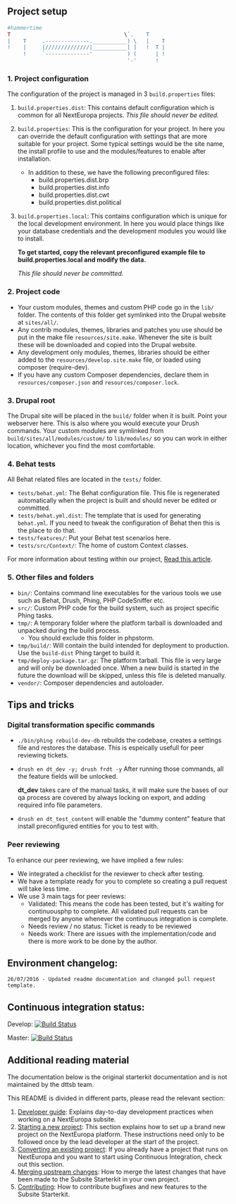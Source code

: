 ## Project setup
```PHP
#hammertime
T                                    \`.    T
|    T     .--------------.___________) \   |    T
!    |     |//////////////|___________[ ]   !  T |
     !     `--------------'           ) (      | !
                                      '-'      !
```
### 1. Project configuration

The configuration of the project is managed in 3 `build.properties` files:

1.  `build.properties.dist`: This contains default configuration which is
    common for all NextEuropa projects. *This file should never be edited.*
2.  `build.properties`: This is the configuration for your project. In here you
    can override the default configuration with settings that are more suitable
    for your project. Some typical settings would be the site name, the install
    profile to use and the modules/features to enable after installation.
    * In addition to these, we have the following preconfigured files:
      - build.properties.dist.brp
      - build.properties.dist.info
      - build.properties.dist.cwt
      - build.properties.dist.political
3.  `build.properties.local`: This contains configuration which is unique for
    the local development environment. In here you would place things like your
    database credentials and the development modules you would like to install.

    **To get started, copy the relevant preconfigured example file to build.properties.local and modify the data.**

    *This file should never be committed.*

### 2. Project code

* Your custom modules, themes and custom PHP code go in the `lib/` folder. The
  contents of this folder get symlinked into the Drupal website at `sites/all/`.
* Any contrib modules, themes, libraries and patches you use should be put in
  the make file `resources/site.make`. Whenever the site is built these will be
  downloaded and copied into the Drupal website.
* Any development only modules, themes, libraries should be either added to the
  `resources/develop.site.make` file, or loaded using composer (require-dev).  
* If you have any custom Composer dependencies, declare them in
  `resources/composer.json` and `resources/composer.lock`.

### 3. Drupal root

The Drupal site will be placed in the `build/` folder when it is built. Point
your webserver here. This is also where you would execute your Drush commands.
Your custom modules are symlinked from `build/sites/all/modules/custom/` to
`lib/modules/` so you can work in either location, whichever you find the most
comfortable.

### 4. Behat tests

All Behat related files are located in the `tests/` folder.

* `tests/behat.yml`: The Behat configuration file. This file is regenerated
  automatically when the project is built and should never be edited or
   committed.
* `tests/behat.yml.dist`: The template that is used for generating `behat.yml`.
  If you need to tweak the configuration of Behat then this is the place to do
  that.
* `tests/features/`: Put your Behat test scenarios here.
* `tests/src/Context/`: The home of custom Context classes.

For more information about testing within our project, [Read this article](https://github.com/haringsrob/harings.be/blob/master/articles/drupal-behat-testing-guide.md).

### 5. Other files and folders

* `bin/`: Contains command line executables for the various tools we use such as
  Behat, Drush, Phing, PHP CodeSniffer etc.
* `src/`: Custom PHP code for the build system, such as project specific Phing
  tasks.
* `tmp/`: A temporary folder where the platform tarball is downloaded and
  unpacked during the build process.
  * You should exclude this folder in phpstorm.
* `tmp/build/`: Will contain the build intended for deployment to production. Use
  the `build-dist` Phing target to build it.
* `tmp/deploy-package.tar.gz`: The platform tarball. This file is very large and
  will only be downloaded once. When a new build is started in the future the
  download will be skipped, unless this file is deleted manually.
* `vendor/`: Composer dependencies and autoloader.

## Tips and tricks

### Digital transformation specific commands

* `./bin/phing rebuild-dev-db` rebuilds the codebase, creates a settings file
  and restores the database.
  This is espeically usefull for peer reviewing tickets.

* `drush en dt_dev -y; drush frdt -y` After running those commands, all the
  feature fields will be unlocked.

  **dt_dev** takes care of the manual tasks, it will make sure the bases of our
  qa process are covered by always locking on export, and adding required info
  file parameters.

* `drush en dt_test_content` will enable the "dummy content" feature that
  install preconfigured entities for you to test with.

### Peer reviewing

To enhance our peer reviewing, we have implied a few rules:
  * We integrated a checklist for the reviewer to check after testing.
  * We have a template ready for you to complete so creating a pull request
    will take less time.
  * We use 3 main tags for peer reviews:
    * Validated: This means the code has been tested, but it's waiting for
      continuousphp to complete.
      All validated pull requests can be merged by anyone whenever the
      continuous integration is complete.
    * Needs review / no status: Ticket is ready to be reviewed
    * Needs work: There are issues with the implementation/code and there is
      more work to be done by the author.    

## Environment changelog:

```
26/07/2016 - Updated readme documentation and changed pull request template.
```

## Continuous integration status:

Develop:
[![Build Status](https://status.continuousphp.com/git-hub/ec-europa/digital-transformation-dev?token=f8d249ca-69e4-4490-8c02-afe9d2864a65&branch=develop)](https://continuousphp.com/git-hub/ec-europa/digital-transformation-dev)

Master:
[![Build Status](https://status.continuousphp.com/git-hub/ec-europa/digital-transformation-dev?token=f8d249ca-69e4-4490-8c02-afe9d2864a65&branch=master)](https://continuousphp.com/git-hub/ec-europa/digital-transformation-dev)

## Additional reading material

The documentation below is the original starterkit documentation and is not
maintained by the dttsb team.

This README is divided in different parts, please read the relevant section:

1. [Developer guide](docs/developer-guide.md): Explains day-to-day
   development practices when working on a NextEuropa subsite.
2. [Starting a new project](docs/starting-a-new-project.md): This
   section explains how to set up a brand new project on the NextEuropa
   platform. These instructions need only to be followed once by the lead
   developer at the start of the project.
3. [Converting an existing project](docs/converting-an-existing-project.md):
   If you already have a project that runs on NextEuropa and you want to start
   using Continuous Integration, check out this section.
4. [Merging upstream changes](docs/merging-upstream-changes.md): How to
   merge the latest changes that have been made to the Subsite Starterkit in
   your own project.
5. [Contributing](docs/contributing.md): How to contribute bugfixes and
   new features to the Subsite Starterkit.
